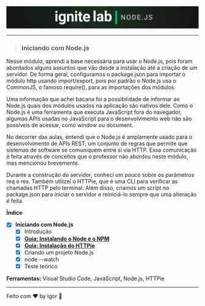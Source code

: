 <div align="center">
  <a href="#">
    <img alt="Ignite" src=".github/logo.png"/>
  </a>
</div>

---

> ### **Iniciando com Node.js**

<div style="">
  <p>  
    Nesse módulo, aprendi a base necessária para usar o Node.js, pois foram abordados alguns assuntos que vão desde a instalação até a criação de um servidor. De forma geral, configuramos o package.json para importar o módulo http usando import/export, pois por padrão o Node.js usa o CommonJS, o famoso require(), para as importações dos módulos.
  </p>
  <p>  
    Uma informação que achei bacana foi a possibilidade de informar ao Node.js quais dos módulos usados na aplicação são nativos dele. Como o Node.js é uma ferramenta que executa JavaScript fora do navegador, algumas APIs usadas no JavaScript para o desenvolvimento web não são possíveis de acessar, como window ou document.
  </p>
  <p> 
    No decorrer das aulas, entendi que o Node.js é amplamente usado para o desenvolvimento de APIs REST, um conjunto de regras que permite que sistemas de software se comuniquem entre si via HTTP. Essa comunicação é feita através de conceitos que o professor não abordou neste módulo, mas mencionou brevemente.
  </p>
  <p>  
    Durante a construção do servidor, conheci um pouco sobre os parâmetros req e res. Também utilizei o HTTPie, que é uma CLI para verificar as chamadas HTTP pelo terminal. Além disso, criamos um script no package.json para iniciar o servidor e reiniciá-lo sempre que uma alteração é feita.
  </p>
</div>

**Índice**

  - [X] **Iniciando com Node.js**
    - [X] Introdução
    - [X] [**Guia: Instalando o Node e o NPM**](https://efficient-sloth-d85.notion.site/Instalando-o-Node-e-o-NPM-d162e2582d5c48499bc6703526912456)
    - [X] [**Guia: Instalação do HTTPie**](https://httpie.io/docs/cli/main-features)
    - [X] Criando um projeto Node.js
    - [X] node --watch
    - [X] Teste teórico

<div style="">
  <p>
    <strong>Ferramentas:</strong> Visual Studio Code, JavaScript, Node.js, HTTPie
  </p>
</div>

---

Feito com ❤ by Igor 🖖